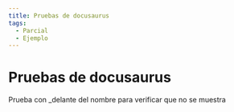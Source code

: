 ```yaml
---
title: Pruebas de docusaurus
tags:
  - Parcial
  - Ejemplo
---
```

# Pruebas de docusaurus
Prueba con _delante del nombre para verificar que no se muestra 